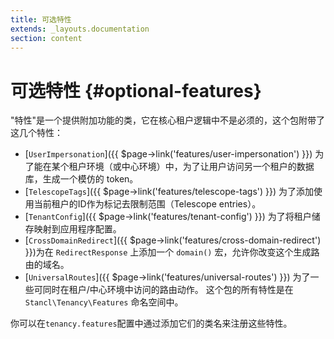 ```yaml
---
title: 可选特性
extends: _layouts.documentation
section: content
---
```


# 可选特性 {#optional-features}

"特性"是一个提供附加功能的类，它在核心租户逻辑中不是必须的，这个包附带了这几个特性：

- [`UserImpersonation`]({{ $page->link('features/user-impersonation') }}) 为了能在某个租户环境（或中心环境）中，为了让用户访问另一个租户的数据库，生成一个模仿的 token。
- [`TelescopeTags`]({{ $page->link('features/telescope-tags') }}) 为了添加使用当前租户的ID作为标记去限制范围（Telescope entries）。
- [`TenantConfig`]({{ $page->link('features/tenant-config') }}) 为了将租户储存映射到应用程序配置。
- [`CrossDomainRedirect`]({{ $page->link('features/cross-domain-redirect') }})为在 `RedirectResponse` 上添加一个 `domain()` 宏，允许你改变这个生成路由的域名。
- [`UniversalRoutes`]({{ $page->link('features/universal-routes') }}) 为了一些可同时在租户/中心环境中访问的路由动作。
这个包的所有特性是在 `Stancl\Tenancy\Features` 命名空间中。

你可以在`tenancy.features`配置中通过添加它们的类名来注册这些特性。

